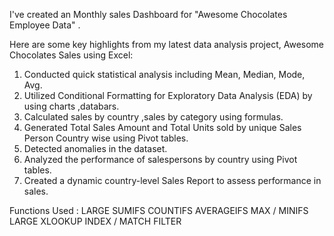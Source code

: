 

I've created an Monthly sales Dashboard  for "Awesome Chocolates Employee Data" .

Here are some key highlights from my latest data analysis project, Awesome Chocolates Sales using Excel:

1. Conducted quick statistical analysis including Mean, Median, Mode, Avg.
2. Utilized Conditional Formatting for Exploratory Data Analysis (EDA) by using charts ,databars.
3. Calculated sales by country ,sales by category using formulas.
4. Generated Total Sales Amount and Total Units sold by unique Sales Person Country wise using Pivot tables.
5. Detected anomalies in the dataset.
6. Analyzed the performance of salespersons by country using Pivot tables.
7. Created a dynamic country-level Sales Report to assess performance in sales.

Functions Used :
LARGE
SUMIFS
COUNTIFS
AVERAGEIFS
MAX / MINIFS
LARGE
XLOOKUP
INDEX / MATCH
FILTER
